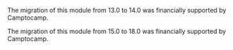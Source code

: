 The migration of this module from 13.0 to 14.0 was financially supported
by Camptocamp.

The migration of this module from 15.0 to 18.0 was financially supported
by Camptocamp.
